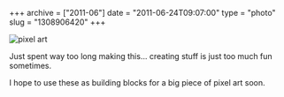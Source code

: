 +++
archive = ["2011-06"]
date = "2011-06-24T09:07:00"
type = "photo"
slug = "1308906420"
+++

![pixel art][1]

Just spent way too long making this... creating stuff is just too much fun
sometimes.

I hope to use these as building blocks for a big piece of pixel art soon.

[1]: http://36.media.tumblr.com/tumblr_lnabx6hYIY1qaxyu1o1_250.jpg
